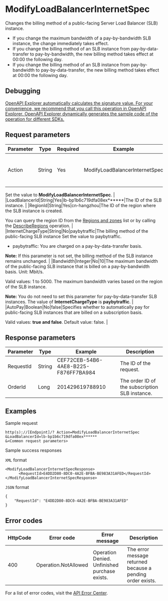 # ModifyLoadBalancerInternetSpec

Changes the billing method of a public-facing Server Load Balancer \(SLB\) instance.

-   If you change the maximum bandwidth of a pay-by-bandwidth SLB instance, the change immediately takes effect.
-   If you change the billing method of an SLB instance from pay-by-data-transfer to pay-by-bandwidth, the new billing method takes effect at 00:00 the following day.
-   If you change the billing method of an SLB instance from pay-by-bandwidth to pay-by-data-transfer, the new billing method takes effect at 00:00 the following day.

## Debugging

[OpenAPI Explorer automatically calculates the signature value. For your convenience, we recommend that you call this operation in OpenAPI Explorer. OpenAPI Explorer dynamically generates the sample code of the operation for different SDKs.](https://api.aliyun.com/#product=Slb&api=ModifyLoadBalancerInternetSpec&type=RPC&version=2014-05-15)

## Request parameters

|Parameter|Type|Required|Example|Description|
|---------|----|--------|-------|-----------|
|Action|String|Yes|ModifyLoadBalancerInternetSpec|The operation that you want to perform.

 Set the value to **ModifyLoadBalancerInternetSpec**. |
|LoadBalancerId|String|Yes|lb-bp1b6c719dfa08ex\*\*\*\*\*\*|The ID of the SLB instance. |
|RegionId|String|Yes|cn-hangzhou|The ID of the region where the SLB instance is created.

 You can query the region ID from the [Regions and zones](~~40654~~) list or by calling the [DescribeRegions](~~25609~~) operation. |
|InternetChargeType|String|No|paybytraffic|The billing method of the public-facing SLB instance Set the value to paybytraffic.

 -   paybytraffic: You are charged on a pay-by-data-transfer basis.

 **Note:** If this parameter is not set, the billing method of the SLB instance remains unchanged. |
|Bandwidth|Integer|No|10|The maximum bandwidth of the public-facing SLB instance that is billed on a pay-by-bandwidth basis. Unit: Mbit/s.

 Valid values: 1 to 5000. The maximum bandwidth varies based on the region of the SLB instance.

 **Note:** You do not need to set this parameter for pay-by-data-transfer SLB instances. The value of **InternetChargeType** is **paybytraffic**. |
|AutoPay|Boolean|No|false|Specifies whether to automatically pay for public-facing SLB instances that are billed on a subscription basis.

 Valid values: **true and false**. Default value: false. |

## Response parameters

|Parameter|Type|Example|Description|
|---------|----|-------|-----------|
|RequestId|String|CEF72CEB-54B6-4AE8-B225-F876FF7BA984|The ID of the request. |
|OrderId|Long|201429619788910|The order ID of the subscription SLB instance. |

## Examples

Sample request

```
http(s)://[Endpoint]/? Action=ModifyLoadBalancerInternetSpec
&LoadBalancerId=lb-bp1b6c719dfa08ex******
&<Common request parameters>
```

Sample success responses

`XML` format

```
<ModifyLoadBalancerInternetSpecResponse>
      <RequestId>E4DD2D80-8DC0-4A2E-BFBA-BE983A31AFED</RequestId>
</ModifyLoadBalancerInternetSpecResponse>
```

`JSON` format

```
{
    "RequestId": "E4DD2D80-8DC0-4A2E-BFBA-BE983A31AFED"
}
```

## Error codes

|HttpCode|Error code|Error message|Description|
|--------|----------|-------------|-----------|
|400|Operation.NotAllowed|Operation Denied. Unfinished purchase exists.|The error message returned because a pending order exists.|

For a list of error codes, visit the [API Error Center](https://error-center.alibabacloud.com/status/product/Slb).


